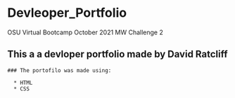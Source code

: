 # Devleoper_Portfolio
OSU Virtual Bootcamp October 2021 MW Challenge 2

## This a a devloper portfolio made by David Ratcliff

    ### The portofilo was made using:
    
      * HTML
      * CSS
      

